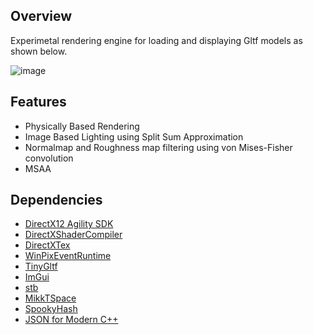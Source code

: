 ## Overview
Experimetal rendering engine for loading and displaying Gltf models as shown below.
 

![image](https://user-images.githubusercontent.com/8186559/132597501-5a13ab40-7f4c-40af-926a-332e30fe29bb.png)

## Features
* Physically Based Rendering
* Image Based Lighting using Split Sum Approximation
* Normalmap and Roughness map filtering using von Mises-Fisher convolution
* MSAA

## Dependencies
* [DirectX12 Agility SDK](https://devblogs.microsoft.com/directx/directx12agility/)
* [DirectXShaderCompiler](https://github.com/ehsannas/DirectXShaderCompiler)
* [DirectXTex](https://github.com/Microsoft/DirectXTex)
* [WinPixEventRuntime](https://devblogs.microsoft.com/pix/download/)
* [TinyGltf](https://github.com/syoyo/tinygltf) 
* [ImGui](https://github.com/ocornut/imgui)
* [stb](https://github.com/nothings/stb)
* [MikkTSpace](https://github.com/mmikk/MikkTSpace)
* [SpookyHash](https://github.com/k0dai/spookyhash)
* [JSON for Modern C++](https://github.com/nlohmann/json)

